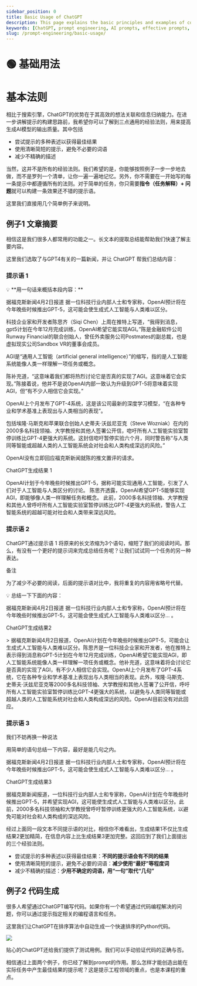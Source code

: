 ```yaml
---
sidebar_position: 0
title: Basic Usage of ChatGPT
description: This page explains the basic principles and examples of constructing prompts for ChatGPT to improve output quality.
keywords: [ChatGPT, prompt engineering, AI prompts, effective prompts, AI tips, basic usage]
slug: /prompt-engineering/basic-usage/
---
```

# 🟢 基础用法

# 基本法则

相比于搜索引擎，ChatGPT的优势在于其高效的想法关联和信息归纳能力。在进一步讲解提示的构建思路前，我希望你可以了解到三点通用的经验法则，用来提高生成AI模型的输出质量。其中包括

- 尝试提示的多种表述以获得最佳结果
- 使用清晰简短的提示，避免不必要的词语
- 减少不精确的描述

当然，这并不是所有的经验法则。我们希望的是，你能够按照例子一步一步地去做，而不是罗列一个清单，让你一遍一遍地记忆。另外，你不需要在一开始写的每一条提示中都遵循所有的法则。对于简单的任务，你只需要**指令（任务解释）+ 问题**就可以构建一条效果还不错的提示语。

这里我们直接用几个简单例子来说明。

## 例子1 文章摘要

相信这是我们很多人都常用的功能之一。长文本的提取总结能帮助我们快速了解主要内容。

这里我们选取了与GPT4有关的一篇新闻，并让 ChatGPT 帮我们总结内容：

### 提示语 1

<AIInput>
💡 **用一句话来概括本段内容：**

据福克斯新闻4月2日报道 据一位科技行业内部人士和专家称，OpenAI预计将在今年晚些时候推出GPT-5，这可能会使生成式人工智能与人类难以区分。

科技企业家和开发者陈思齐（Siqi Chen）上周在推特上写道，“我得到消息，gpt5计划在今年12月完成训练，OpenAI希望它能实现AGI。”陈是金融软件公司Runway Financial的联合创始人，曾任外卖服务公司Postmates的副总裁，也是虚拟现实公司Sandbox VR的董事会成员。

AGI是“通用人工智能（artificial general intelligence）”的缩写，指的是人工智能系统能像人类一样理解一项任务或概念。

陈补充道，“这意味着我们都将热烈讨论它是否真的实现了AGI。这意味着它会实现。”陈接着说，他并不是说OpenAI内部一致认为升级到GPT-5将意味着实现AGI，但“有不少人相信它会实现。”

OpenAI上个月发布了GPT-4系统，这是该公司最新的深度学习模型，“在各种专业和学术基准上表现出与人类相当的表现”。

包括埃隆·马斯克和苹果联合创始人史蒂夫·沃兹尼亚克（Steve Wozniak）在内的2000多名科技领袖、大学教授和其他人签署公开信，唿吁所有人工智能实验室暂停训练比GPT-4更强大的系统。这封信唿吁暂停实验六个月，同时警告称“与人类同等智能或超越人类的人工智能系统会对社会和人类构成深远的风险。”

OpenAI没有立即回应福克斯新闻就陈的推文置评的请求。

</AIInput>

ChatGPT生成结果 1

<AIOutput>
OpenAI计划于今年晚些时候推出GPT-5，据称可能实现通用人工智能，引发了人们对于人工智能与人类区分的讨论。 陈思齐透露，OpenAI希望GPT-5能够实现AGI，即能够像人类一样理解任务和概念。 此前，2000多名科技领袖、大学教授和其他人曾呼吁所有人工智能实验室暂停训练比GPT-4更强大的系统，警告人工智能系统的超越可能对社会和人类带来深远风险。
</AIOutput>

### 提示语 2

ChatGPT通过提示语 1 将原来的长文浓缩为3个语句，缩短了我们的阅读时间。那么，有没有一个更好的提示词来完成总结任务呢？让我们试试同一个任务的另一种表达。

备注

为了减少不必要的阅读，后面的提示语对比中，我将重复的内容用省略号代替。

<AIInput>
💡 总结一下下面的内容：

据福克斯新闻4月2日报道 据一位科技行业内部人士和专家称，OpenAI预计将在今年晚些时候推出GPT-5，这可能会使生成式人工智能与人类难以区分... 。

</AIInput>

ChatGPT生成结果2

<AIOutput>
> 据福克斯新闻4月2日报道，OpenAI计划在今年晚些时候推出GPT-5，可能会让生成式人工智能与人类难以区分。陈思齐是一位科技企业家和开发者，他在推特上表示得到消息称GPT-5计划在今年12月完成训练，OpenAI希望它能实现AGI，即人工智能系统能像人类一样理解一项任务或概念。他补充道，这意味着将会讨论它是否真的实现了AGI，有不少人相信它会实现。OpenAI上个月发布了GPT-4系统，它在各种专业和学术基准上表现出与人类相当的表现。此外，埃隆·马斯克、史蒂夫·沃兹尼亚克等2000多名科技领袖、大学教授和其他人签署了公开信，呼吁所有人工智能实验室暂停训练比GPT-4更强大的系统，以避免与人类同等智能或超越人类的人工智能系统对社会和人类构成深远的风险。OpenAI目前没有对此回应。
</AIOutput>

### 提示语 3

我们不妨再换一种说法

<AIInput>
用简单的语句总结一下内容，最好是能几句之内。

据福克斯新闻4月2日报道 据一位科技行业内部人士和专家称，OpenAI预计将在今年晚些时候推出GPT-5，这可能会使生成式人工智能与人类难以区分... 。
</AIInput>

ChatGPT生成结果3

<AIOutput>
据福克斯新闻报道，一位科技行业内部人士和专家称，OpenAI计划在今年晚些时候推出GPT-5，并希望实现AGI，这可能使生成式人工智能与人类难以区分。此前，2000多名科技领袖和大学教授曾呼吁暂停训练更强大的人工智能系统，以避免可能对社会和人类构成的深远风险。
</AIOutput>

经过上面同一段文本不同提示语的对比，相信你不难看出，生成结果1不仅比生成结果2更加精简，在信息内容上比生成结果3更加完整。这回应到了我们上面提出的三个经验法则。

- 尝试提示的多种表述以获得最佳结果：**不同的提示语会有不同的结果**
- 使用清晰简短的提示，避免不必要的词语：**减少使用“最好”等程度词**
- 减少不精确的描述：**少用不确定的词语，用“一句”取代“几句”**

## 例子2 代码生成

很多人希望通过ChatGPT编写代码。如果你有一个希望通过代码编程解决的问题，你可以通过提示指定相关的编程语言和任务。

这里我们让ChatGPT在排序算法中自动生成一个快速排序的Python代码。

![](https://cdn.jsdelivr.net/gh/donttal/imgbed/img/gptUseCase.png)

贴心的ChatGPT还给我们提供了测试用例。我们可以手动验证代码的正确与否。

相信通过上面两个例子，你已经了解到prompt的作用。那么怎样才能创造出能在实际任务中产生最佳结果的提示呢？这是提示工程领域的重点，也是本课程的重点。